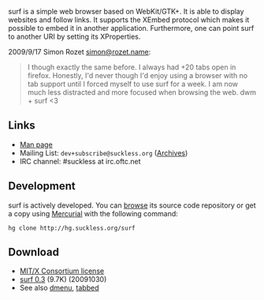 surf is a simple web browser based on WebKit/GTK+. It is able
to display websites and follow links. It supports the XEmbed protocol
which makes it possible to embed it in another application. Furthermore,
one can point surf to another URI by setting its XProperties.


2009/9/17 Simon Rozet <simon@rozet.name>:
> I though exactly the same before. I always had +20 tabs open in firefox.
> Honestly, I'd never though I'd enjoy using a browser with no tab support
> until I forced myself to use surf for a week. I am now much less distracted
> and more focused when browsing the web. dwm + surf <3

Links
-----
* [Man page](http://man.suckless.org/surf/1/surf)
* Mailing List: `dev+subscribe@suckless.org` ([Archives](http://lists.suckless.org/dev))
* IRC channel: #suckless at irc.oftc.net

Development
-----------
surf is actively developed. You can [browse](http://hg.suckless.org/surf) its source code repository or get a copy using [Mercurial](http://www.selenic.com/mercurial/) with the following command:

	hg clone http://hg.suckless.org/surf

Download
--------
* [MIT/X Consortium license](http://hg.suckless.org/surf/raw-file/tip/LICENSE)
* [surf 0.3](http://dl.suckless.org/surf/surf-0.3.tar.gz) (9.7K) (20091030)
* See also [dmenu](http://tools.suckless.org/dmenu), [tabbed](http://tools.suckless.org/tabbed)
